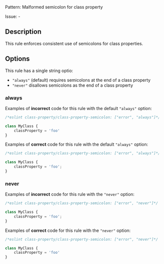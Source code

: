 Pattern: Malformed semicolon for class property

Issue: -

## Description

This rule enforces consistent use of semicolons for class properties.

## Options

This rule has a single string optio:

* `"always"` (default) requires semicolons at the end of a class property
* `"never"` disallows semicolons as the end of a class property

### always

Examples of **incorrect** code for this rule with the default `"always"` option:

```js
/*eslint class-property/class-property-semicolon: ["error", "always"]*/

class MyClass {
    classProperty = 'foo'
}
```

Examples of **correct** code for this rule with the default `"always"` option:

```js
/*eslint class-property/class-property-semicolon: ["error", "always"]*/

class MyClass {
    classProperty = 'foo';
}
```

### never

Examples of **incorrect** code for this rule with the `"never"` option:

```js
/*eslint class-property/class-property-semicolon: ["error", "never"]*/

class MyClass {
    classProperty = 'foo';
}
```

Examples of **correct** code for this rule with the `"never"` option:

```js
/*eslint class-property/class-property-semicolon: ["error", "never"]*/

class MyClass {
    classProperty = 'foo'
}
```